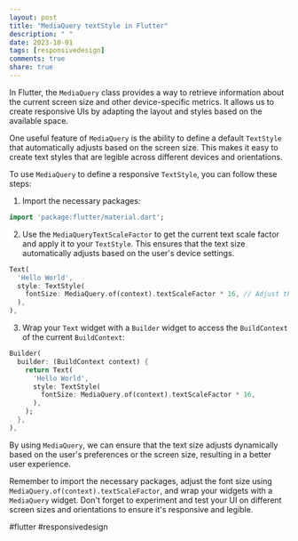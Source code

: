 ```yaml
---
layout: post
title: "MediaQuery textStyle in Flutter"
description: " "
date: 2023-10-01
tags: [responsivedesign]
comments: true
share: true
---
```


In Flutter, the `MediaQuery` class provides a way to retrieve information about the current screen size and other device-specific metrics. It allows us to create responsive UIs by adapting the layout and styles based on the available space.

One useful feature of `MediaQuery` is the ability to define a default `TextStyle` that automatically adjusts based on the screen size. This makes it easy to create text styles that are legible across different devices and orientations.

To use `MediaQuery` to define a responsive `TextStyle`, you can follow these steps:

1. Import the necessary packages:

```dart
import 'package:flutter/material.dart';
```

2. Use the `MediaQueryTextScaleFactor` to get the current text scale factor and apply it to your `TextStyle`. This ensures that the text size automatically adjusts based on the user's device settings.

```dart
Text(
  'Hello World',
  style: TextStyle(
    fontSize: MediaQuery.of(context).textScaleFactor * 16, // Adjust the base font size according to the text scale factor
  ),
),
```

3. Wrap your `Text` widget with a `Builder` widget to access the `BuildContext` of the current `BuildContext`:

```dart
Builder(
  builder: (BuildContext context) {
    return Text(
      'Hello World',
      style: TextStyle(
        fontSize: MediaQuery.of(context).textScaleFactor * 16,
      ),
    );
  },
),
```

By using `MediaQuery`, we can ensure that the text size adjusts dynamically based on the user's preferences or the screen size, resulting in a better user experience.

Remember to import the necessary packages, adjust the font size using `MediaQuery.of(context).textScaleFactor`, and wrap your widgets with a `MediaQuery` widget. Don't forget to experiment and test your UI on different screen sizes and orientations to ensure it's responsive and legible.

#flutter #responsivedesign